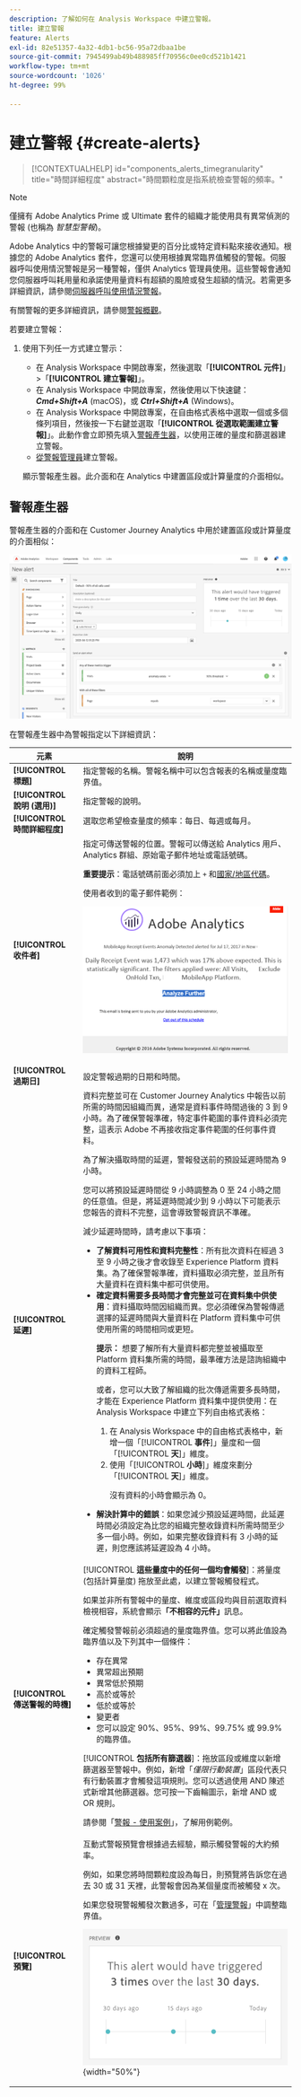 ```yaml
---
description: 了解如何在 Analysis Workspace 中建立警報。
title: 建立警報
feature: Alerts
exl-id: 82e51357-4a32-4db1-bc56-95a72dbaa1be
source-git-commit: 7945499ab49b488985ff70956c0ee0cd521b1421
workflow-type: tm+mt
source-wordcount: '1026'
ht-degree: 99%

---
```


# 建立警報 {#create-alerts}

<!-- markdownlint-disable MD034 -->

>[!CONTEXTUALHELP]
>id="components_alerts_timegranularity"
>title="時間詳細程度"
>abstract="時間顆粒度是指系統檢查警報的頻率。"

<!-- markdownlint-enable MD034 -->

>[!NOTE]
>
>僅擁有 Adobe Analytics Prime 或 Ultimate 套件的組織才能使用具有異常偵測的警報 (也稱為 _智慧型警報_)。

Adobe Analytics 中的警報可讓您根據變更的百分比或特定資料點來接收通知。根據您的 Adobe Analytics 套件，您還可以使用根據異常臨界值觸發的警報。伺服器呼叫使用情況警報是另一種警報，僅供 Analytics 管理員使用。這些警報會通知您伺服器呼叫耗用量和承諾使用量資料有超額的風險或發生超額的情況。若需更多詳細資訊，請參閱[伺服器呼叫使用情況警報](/help/admin/admin/c-server-call-usage/scu-alerts.md)。

有關警報的更多詳細資訊，請參閱[警報概觀](intellligent-alerts.md)。

若要建立警報：

1. 使用下列任一方式建立警示：

   * 在 Analysis Workspace 中開啟專案，然後選取「**[!UICONTROL 元件]**」>「**[!UICONTROL 建立警報]**」。
   * 在 Analysis Workspace 中開啟專案，然後使用以下快速鍵：***Cmd+Shift+A*** (macOS)，或 ***Ctrl+Shift+A*** (Windows)。
   * 在 Analysis Workspace 中開啟專案，在自由格式表格中選取一個或多個條列項目，然後按一下右鍵並選取「**[!UICONTROL 從選取範圍建立警報]**」。此動作會立即預先填入[警報產生器](alert-builder.md)，以使用正確的量度和篩選器建立警報。
   * [從警報管理員](/help/components/c-alerts/alert-manager.md#create-alerts)建立警報。

   顯示警報產生器。此介面和在 Analytics 中建置區段或計算量度的介面相似。



## 警報產生器

警報產生器的介面和在 Customer Journey Analytics 中用於建置區段或計算量度的介面相似：

![警報產生器介面](assets/alert-builder.png)

在警報產生器中為警報指定以下詳細資訊：

| 元素 | 說明 |
|---------|----------|
| **[!UICONTROL 標題]** | 指定警報的名稱。警報名稱中可以包含報表的名稱或量度臨界值。 |
| **[!UICONTROL 說明 (選用)]** | 指定警報的說明。 |
| **[!UICONTROL 時間詳細程度]** | 選取您希望檢查量度的頻率：每日、每週或每月。<p> |
| **[!UICONTROL 收件者]** | 指定可傳送警報的位置。警報可以傳送給 Analytics 用戶、Analytics 群組、原始電子郵件地址或電話號碼。<p><b>重要提示</b>：電話號碼前面必須加上 `+` 和[國家/地區代碼](https://countrycode.org/)。</p><p>使用者收到的電子郵件範例：</p><p>![警報電子郵件](assets/alerts-email.PNG)</p> |
| **[!UICONTROL 過期日]** | 設定警報過期的日期和時間。 |
| **[!UICONTROL 延遲]** | 資料完整並可在 Customer Journey Analytics 中報告以前所需的時間因組織而異，通常是資料事件時間過後的 3 到 9 小時。為了確保警報準確，特定事件範圍的事件資料必須完整，這表示 Adob&#x200B;&#x200B;e 不再接收指定事件範圍的任何事件資料。<p>為了解決攝取時間的延遲，警報發送前的預設延遲時間為 9 小時。</p><p>您可以將預設延遲時間從 9 小時調整為 0 至 24 小時之間的任意值。但是，將延遲時間減少到 9 小時以下可能表示您報告的資料不完整，這會導致警報資訊不準確。</p><p>減少延遲時間時，請考慮以下事項：</p><ul><li>**了解資料可用性和資料完整性**：所有批次資料在經過 3 至 9 小時之後才會收錄至 Experience Platform 資料集。為了確保警報準確，資料攝取必須完整，並且所有大量資料在資料集中都可供使用。</li><li>**確定資料需要多長時間才會完整並可在資料集中供使用**：資料攝取時間因組織而異。您必須確保為警報傳遞選擇的延遲時間與大量資料在 Platform 資料集中可供使用所需的時間相同或更短<!--add link? -->。</li><p>**提示：** 想要了解所有大量資料都完整並被攝取至 Platform 資料集所需的時間，最準確方法是諮詢組織中的資料工程師。</p><p>或者，您可以大致了解組織的批次傳遞需要多長時間，才能在 Experience Platform 資料集中提供使用：在 Analysis Workspace 中建立下列自由格式表格：</p><ol><li>在 Analysis Workspace 中的自由格式表格中，新增一個「[!UICONTROL **事件**]」量度和一個「[!UICONTROL **天**]」維度。</li><li>使用「[!UICONTROL **小時**]」維度來劃分「[!UICONTROL **天**]」維度。<p>沒有資料的小時會顯示為 0。</p></li></ol><li>**解決計算中的錯誤**：如果您減少預設延遲時間，此延遲時間必須設定為比您的組織完整收錄資料所需時間至少多一個小時。例如，如果完整收錄資料有 3 小時的延遲，則您應該將延遲設為 4 小時。</li> |
| **[!UICONTROL 傳送警報的時機]** | [!UICONTROL **這些量度中的任何一個均會觸發**]：將量度 (包括計算量度) 拖放至此處，以建立警報觸發程式。<p>如果並非所有警報中的量度、維度或區段均與目前選取資料檢視相容，系統會顯示&#x200B;**「不相容的元件」**&#x200B;訊息。</p><p>確定觸發警報前必須超過的量度臨界值。您可以將此值設為臨界值以及下列其中一個條件：</p><ul><li>存在異常</li><li>異常超出預期</li><li>異常低於預期</li><li>高於或等於</li><li>低於或等於</li><li>變更者</li><li>您可以設定 90%、95%、99%、99.75% 或 99.9% 的臨界值。</li></ul><p>[!UICONTROL **包括所有篩選器**]：拖放區段或維度以新增篩選器至警報中。例如，新增「*僅限行動裝置*」區段代表只有行動裝置才會觸發這項規則。您可以透過使用 AND 陳述式新增其他篩選器。您可按一下齒輪圖示，新增 AND 或 OR 規則。</p><p>請參閱「[警報 - 使用案例](alerts-use-cases.md)」，了解用例範例。</p> |
| **[!UICONTROL 預覽]** | 互動式警報預覽會根據過去經驗，顯示觸發警報的大約頻率。<p>例如，如果您將時間顆粒度設為每日，則預覽將告訴您在過去 30 或 31 天裡，此警報會因為某個量度而被觸發 x 次。</p><p>如果您發現警報觸發次數過多，可在「[管理警報](alert-manager.md)」中調整臨界值。</p><p>![](assets/alert-preview.png){width="50%"}</p> |

<!--

   ![](assets/alert-builder.png)

1. Specify the following options to configure the alert:

   | Option | Description | 
   |---------|----------|
   | [!UICONTROL **Title**]  | Specify a name for the alert. The alert name might contain the name of the report or the metrics threshold. | 
   | [!UICONTROL **Description (optional)**] | Specify a description for the alert. | 
   | [!UICONTROL **Time granularity**] | Select how often you want the metric to be checked: Hourly, Daily, Weekly, or Monthly.<p><b>Note:</b> For report suites with a custom calendar, monthly granularity in the Alert Builder is not supported.<!--true?--</p | 
   | [!UICONTROL **Recipients**] | Specify where the alert can be sent. An alert can be sent to an Analytics user, an Analytics group, a raw email address, or to a phone number.<p><b>Important:</b> The phone number must be preceded by `+` and a [country code](https://countrycode.org/).</p><p>The e-mail that a user would receive once an alert has been triggered looks similar to:</p><p>![](assets/alerts-email.PNG)</p> | 
   | [!UICONTROL **Expiration date**] | Set the date and time when you want the alert to expire. | 
   | [!UICONTROL **Send an alert when**] | [!UICONTROL **Any of these metrics trigger**]: Drag and drop metrics (including calculated metrics) here to create triggers for the alert.<p>An **"incompatible components"** message appears if not all the metrics, dimensions, or segments in the alert are compatible with the currently selected data view.</p><p>Determine the threshold that the metric must exceed before an alert is set. You can set this value to a threshold and then to one of the following conditions:</p><ul><li>anomaly exists</li><li>anomaly is above expected</li><li>anomaly is below expected</li><li>is above or equals</li><li>is below or equals</li><li>changes by</li><li>You can set a threshold of 90%, 95%, 99%, 99.75%, and 99.9%.</li></ul><p>[!UICONTROL **With all of these filters**]: Drag and drop segments or dimensions to add filters. For example, adding a *Mobile Devices Only* segment would mean that the rule triggers only for mobile devices. You can add additional filters by using an AND statement. You can add AND or OR rules by clicking the gear icon.</p><p>See [Alerts - use cases](/help/components/c-alerts/alerts-use-cases.md) for example.</p> | 
   | [!UICONTROL **Preview**] | The interactive alert preview shows you how often, approximately, an alert will fire based on past experience.<p>For example, if you set the time granularity to daily, the preview can tell you that the alert would have been triggered for a certain metric x times during the last 30 or 31 days. The preview approximation window is established by the alert frequency setting. For daily alert frequencies, the preview window approximates the previous 30 days. For weekly alert frequencies, the preview window approximates the last 12 weeks. For monthly alert frequencies, the preview window approximates the previous 12 months.</p><p>If you find that too many alerts will be triggered, you can adjust the threshold in the [Alert Manager](/help/components/c-alerts/alert-manager.md).</p><p>![](assets/alert_preview.png)</p> |

1. Select [!UICONTROL **Save**].

-->